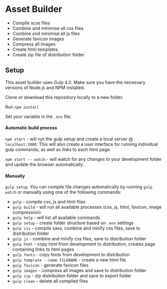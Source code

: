 # Asset Builder

- Compile scss files
- Combine and minimise all css files
- Combine and minimise all js files
- Generate favicon images
- Compress all images
- Create html templates
- Create zip file of distribution folder

## Setup

This asset builder uses Gulp 4.0. Make sure you have the necessary versions of Node.js and NPM installed.

Clone or download this repositiory locally to a new folder.

Run `npm install`

Set your variable in the `.env` file. 

#### Automatic build process
`npm start` - will run the gulp setup and create a local server @ `localhost:3000`.
This will also create a user interface for running individual gulp commands, as well as links to each html page.

`npm start -- watch` - will watch for any changes to your development folder and update the browser automatically.


#### Manually
`gulp setup`. You can compile file changes automatically by running `gulp watch` or manually using one of the following commands:

- `gulp` - compile css, js and html files
- `gulp build` - will run all available processes (css, js, html, favicon, image compression)
- `gulp help` - will list all available commands
- `gulp setup` - create folder structure based on `.env` settings
- `gulp css` - compile sass, combine and minify css files, save to distribution folder
- `gulp js` - combine and minify css files, save to distribution folder
- `gulp html` - copy html from development to distribution, creates page containing links to html pages
- `gulp fonts` - copy fonts from development to distribution
- `gulp template --name FILENAME` - create a new html file
- `gulp favicon` - generate favicon files
- `gulp images` - compress all images and save to distribution folder
- `gulp zip` - zip distribution folder and save to export folder
- `gulp clean` - delete all compiled files

